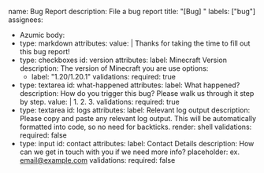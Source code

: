 name: Bug Report
description: File a bug report
title: "[Bug] "
labels: ["bug"]
assignees:
- Azumic
  body:
- type: markdown
  attributes:
  value: |
  Thanks for taking the time to fill out this bug report!
- type: checkboxes
  id: version
  attributes:
  label: Minecraft Version
  description: The version of Minecraft you are use
  options:
  - label: "1.20/1.20.1"
  validations:
  required: true
- type: textarea
  id: what-happened
  attributes:
  label: What happened?
  description: How do you trigger this bug? Please walk us through it step by step.
  value: |
  1.
  2.
  3.
  validations:
  required: true
- type: textarea
  id: logs
  attributes:
  label: Relevant log output
  description: Please copy and paste any relevant log output. This will be automatically formatted into code, so no need for backticks.
  render: shell
  validations:
  required: false
- type: input
  id: contact
  attributes:
  label: Contact Details
  description: How can we get in touch with you if we need more info?
  placeholder: ex. email@example.com
  validations:
  required: false
